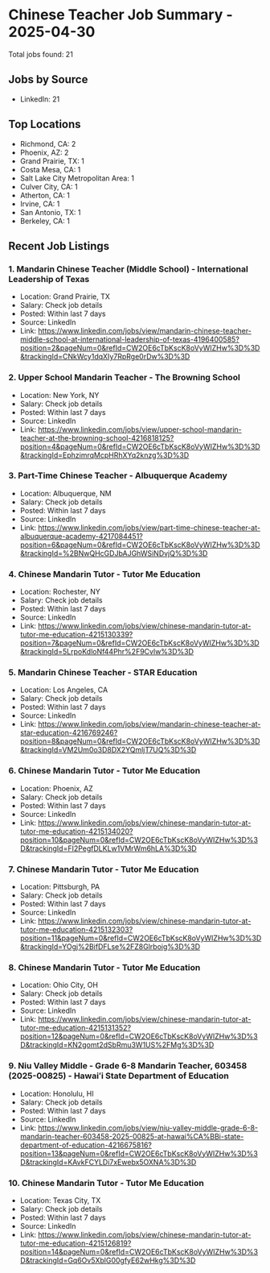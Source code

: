 # Chinese Teacher Job Summary - 2025-04-30

Total jobs found: 21

## Jobs by Source

- LinkedIn: 21

## Top Locations

- Richmond, CA: 2
- Phoenix, AZ: 2
- Grand Prairie, TX: 1
- Costa Mesa, CA: 1
- Salt Lake City Metropolitan Area: 1
- Culver City, CA: 1
- Atherton, CA: 1
- Irvine, CA: 1
- San Antonio, TX: 1
- Berkeley, CA: 1

## Recent Job Listings

### 1. Mandarin Chinese Teacher (Middle School) - International Leadership of Texas
- Location: Grand Prairie, TX
- Salary: Check job details
- Posted: Within last 7 days
- Source: LinkedIn
- Link: https://www.linkedin.com/jobs/view/mandarin-chinese-teacher-middle-school-at-international-leadership-of-texas-4196400585?position=2&pageNum=0&refId=CW2OE6cTbKscK8oVyWIZHw%3D%3D&trackingId=CNkWcy1dqXIy7RpRge0rDw%3D%3D

### 2. Upper School Mandarin Teacher - The Browning School
- Location: New York, NY
- Salary: Check job details
- Posted: Within last 7 days
- Source: LinkedIn
- Link: https://www.linkedin.com/jobs/view/upper-school-mandarin-teacher-at-the-browning-school-4216818125?position=4&pageNum=0&refId=CW2OE6cTbKscK8oVyWIZHw%3D%3D&trackingId=EphzimrqMcpHRhXYq2knzg%3D%3D

### 3. Part-Time Chinese Teacher - Albuquerque Academy
- Location: Albuquerque, NM
- Salary: Check job details
- Posted: Within last 7 days
- Source: LinkedIn
- Link: https://www.linkedin.com/jobs/view/part-time-chinese-teacher-at-albuquerque-academy-4217084451?position=6&pageNum=0&refId=CW2OE6cTbKscK8oVyWIZHw%3D%3D&trackingId=%2BNwQHcGDJbAJGhWSiNDvjQ%3D%3D

### 4. Chinese Mandarin Tutor - Tutor Me Education
- Location: Rochester, NY
- Salary: Check job details
- Posted: Within last 7 days
- Source: LinkedIn
- Link: https://www.linkedin.com/jobs/view/chinese-mandarin-tutor-at-tutor-me-education-4215130339?position=7&pageNum=0&refId=CW2OE6cTbKscK8oVyWIZHw%3D%3D&trackingId=5LrpoKdloNf44Phr%2F9Cvlw%3D%3D

### 5. Mandarin Chinese Teacher - STAR Education
- Location: Los Angeles, CA
- Salary: Check job details
- Posted: Within last 7 days
- Source: LinkedIn
- Link: https://www.linkedin.com/jobs/view/mandarin-chinese-teacher-at-star-education-4216769246?position=8&pageNum=0&refId=CW2OE6cTbKscK8oVyWIZHw%3D%3D&trackingId=VM2Um0o3D8DX2YQmljT7UQ%3D%3D

### 6. Chinese Mandarin Tutor - Tutor Me Education
- Location: Phoenix, AZ
- Salary: Check job details
- Posted: Within last 7 days
- Source: LinkedIn
- Link: https://www.linkedin.com/jobs/view/chinese-mandarin-tutor-at-tutor-me-education-4215134020?position=10&pageNum=0&refId=CW2OE6cTbKscK8oVyWIZHw%3D%3D&trackingId=FI2PegfDLKLw1VMrWm6hLA%3D%3D

### 7. Chinese Mandarin Tutor - Tutor Me Education
- Location: Pittsburgh, PA
- Salary: Check job details
- Posted: Within last 7 days
- Source: LinkedIn
- Link: https://www.linkedin.com/jobs/view/chinese-mandarin-tutor-at-tutor-me-education-4215132303?position=11&pageNum=0&refId=CW2OE6cTbKscK8oVyWIZHw%3D%3D&trackingId=YOgj%2BifDFLse%2FZ8Glrboig%3D%3D

### 8. Chinese Mandarin Tutor - Tutor Me Education
- Location: Ohio City, OH
- Salary: Check job details
- Posted: Within last 7 days
- Source: LinkedIn
- Link: https://www.linkedin.com/jobs/view/chinese-mandarin-tutor-at-tutor-me-education-4215131352?position=12&pageNum=0&refId=CW2OE6cTbKscK8oVyWIZHw%3D%3D&trackingId=KN2gomt2dSbRmu3W1US%2FMg%3D%3D

### 9. Niu Valley Middle - Grade 6-8 Mandarin Teacher, 603458 (2025-00825) - Hawaiʻi State Department of Education
- Location: Honolulu, HI
- Salary: Check job details
- Posted: Within last 7 days
- Source: LinkedIn
- Link: https://www.linkedin.com/jobs/view/niu-valley-middle-grade-6-8-mandarin-teacher-603458-2025-00825-at-hawai%CA%BBi-state-department-of-education-4216675816?position=13&pageNum=0&refId=CW2OE6cTbKscK8oVyWIZHw%3D%3D&trackingId=KAvkFCYLDi7xEwebx5OXNA%3D%3D

### 10. Chinese Mandarin Tutor - Tutor Me Education
- Location: Texas City, TX
- Salary: Check job details
- Posted: Within last 7 days
- Source: LinkedIn
- Link: https://www.linkedin.com/jobs/view/chinese-mandarin-tutor-at-tutor-me-education-4215126819?position=14&pageNum=0&refId=CW2OE6cTbKscK8oVyWIZHw%3D%3D&trackingId=Gq6Ov5XblG00gfyE62wHkg%3D%3D

